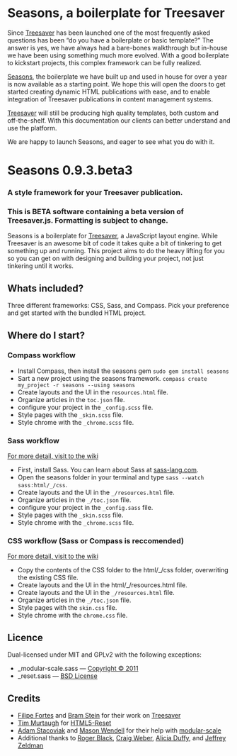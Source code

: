 # Seasons, a boilerplate for Treesaver

Since [Treesaver](https://github.com/Treesaver/treesaver) has been launched one of the most frequently asked questions has been “do you have a boilerplate or basic template?” The answer is yes, we have always had a bare-bones walkthrough but in-house we have been using something much more evolved. With a good boilerplate to kickstart projects, this  complex framework can be fully realized.

[Seasons](https://github.com/scottkellum/Seasons), the boilerplate we have built up and used in house for over a year  is now available as a starting point. We hope this will open the doors  to get started creating dynamic HTML publications with ease, and to enable integration of Treesaver publications in content management systems.

[Treesaver](http://treesaver.net) will still be producing high quality templates, both custom and off-the-shelf. With this documentation our clients can better understand and use the platform.

We are happy to launch Seasons, and eager to see what you do with it.

# Seasons 0.9.3.beta3
### A style framework for your Treesaver publication.

### This is BETA software containing a beta version of Treesaver.js. Formatting is subject to change.

Seasons is a boilerplate for [Treesaver](http://treesaverjs.com/), a JavaScript layout engine. While Treesaver is an awesome bit of code it takes quite a bit of tinkering to get something up and running. This project aims to do the heavy lifting for you so you can get on with designing and building your project, not just tinkering until it works.

## Whats included?
Three different frameworks: CSS, Sass, and Compass. Pick your preference and get started with the bundled HTML project.

## Where do I start?

### Compass workflow

* Install Compass, then install the seasons gem `sudo gem install seasons`
* Sart a new project using the seasons framework. `compass create my_project -r seasons --using seasons`
* Create layouts and the UI in the `resources.html` file.
* Organize articles in the `toc.json` file.
* configure your project in the `_config.scss` file.
* Style pages with the `_skin.scss` file.
* Style chrome with the `_chrome.scss` file.

### Sass workflow

[For more detail, visit to the wiki](https://github.com/scottkellum/Seasons/wiki/Styling-with-Sass-and-Compass)

* First, install Sass. You can learn about Sass at [sass-lang.com](http://sass-lang.com/).
* Open the seasons folder in your terminal and type `sass --watch sass:html/_/css`.
* Create layouts and the UI in the `_/resources.html` file.
* Organize articles in the `_/toc.json` file.
* configure your project in the `_config.sass` file.
* Style pages with the `_skin.scss` file.
* Style chrome with the `_chrome.scss` file.

### CSS workflow (Sass or Compass is reccomended)

[For more detail, visit to the wiki](https://github.com/scottkellum/Seasons/wiki/Styling-with-CSS)

* Copy the contents of the CSS folder to the html/_/css folder, overwriting the existing CSS file.
* Create layouts and the UI in the html/_/resources.html file.
* Create layouts and the UI in the `_/resources.html` file.
* Organize articles in the `_/toc.json` file.
* Style pages with the `skin.css` file.
* Style chrome with the `chrome.css` file.

## Licence
Dual-licensed under MIT and GPLv2 with the following exceptions:

* _modular-scale.sass — [Copyright © 2011](https://github.com/scottkellum/modular-scale)
* _reset.sass — [BSD License](http://html5reset.org/#acknowledgements)

## Credits

* [Filipe Fortes](https://github.com/fortes) and [Bram Stein](https://github.com/bramstein) for their work on [Treesaver](https://github.com/Treesaver/treesaver)
* [Tim Murtaugh](https://github.com/murtaugh) for [HTML5-Reset](https://github.com/murtaugh/HTML5-Reset)
* [Adam Stacoviak](https://github.com/adamstac) and [Mason Wendell](https://github.com/canarymason) for their help with [modular-scale](https://github.com/scottkellum/modular-scale)
* Additional thanks to [Roger Black](http://rogerblack.com/), [Craig Weber](https://github.com/crgwbr), [Alicia Duffy](https://github.com/aliciaduffy), and [Jeffrey Zeldman](http://www.zeldman.com/)